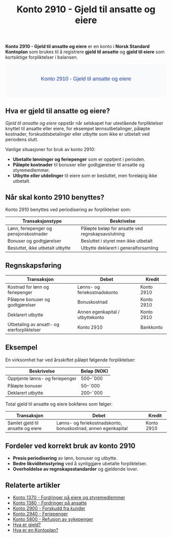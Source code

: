 ﻿---
title: "Konto 2910 - Gjeld til ansatte og eiere"
meta_title: "2910-gjeld-til-ansatte-og-eiere"
meta_description: '**Konto 2910 - Gjeld til ansatte og eiere** er en konto i **Norsk Standard Kontoplan** som brukes til å registrere **gjeld til ansatte** og **gjeld til eiere**...'
slug: 2910-gjeld-til-ansatte-og-eiere
type: blog
layout: pages/single
---

**Konto 2910 - Gjeld til ansatte og eiere** er en konto i **Norsk Standard Kontoplan** som brukes til å registrere **gjeld til ansatte** og **gjeld til eiere** som kortsiktige forpliktelser i balansen.

![Illustrasjon av konto 2910 Gjeld til ansatte og eiere](2910-gjeld-til-ansatte-og-eiere-image.svg)

## Hva er gjeld til ansatte og eiere?

*Gjeld til ansatte og eiere* oppstår når selskapet har utestående forpliktelser knyttet til ansatte eller eiere, for eksempel lønnsutbetalinger, påløpte kostnader, forskuddsbetalinger eller utbytte som ikke er utbetalt ved periodens slutt.

Vanlige situasjoner for bruk av konto 2910:

* **Ubetalte lønninger og feriepenger** som er opptjent i perioden.
* **Påløpte kostnader** til bonuser eller godtgjørelser til ansatte og styremedlemmer.
* **Utbytte eller utdelinger** til eiere som er besluttet, men foreløpig ikke utbetalt.

## Når skal konto 2910 benyttes?

Konto 2910 benyttes ved periodisering av forpliktelser som:

| Transaksjonstype                                   | Beskrivelse                                       |
|----------------------------------------------------|---------------------------------------------------|
| Lønn, feriepenger og pensjonskostnader             | Påløpte beløp for ansatte ved regnskapsavslutning  |
| Bonuser og godtgjørelser                            | Besluttet i styret men ikke utbetalt               |
| Besluttet, ikke utbetalt utbytte                    | Utbytte deklarert i generalforsamling              |


## Regnskapsføring

| Transaksjon                                   | Debet                                    | Kredit                  |
|-----------------------------------------------|------------------------------------------|-------------------------|
| Kostnad for lønn og feriepenger               | Lønns- og feriekostnadskonto             | Konto 2910              |
| Påløpne bonuser og godtgjørelser              | Bonuskostnad                             | Konto 2910              |
| Deklarert utbytte                             | Annen egenkapital / utbyttekonto         | Konto 2910              |
| Utbetaling av ansatt- og eierforpliktelser     | Konto 2910                               | Bankkonto               |


## Eksempel

En virksomhet har ved årsskiftet påløpt følgende forpliktelser:

| Beskrivelse                       | Beløp (NOK) |
|-----------------------------------|-------------|
| Opptjente lønns- og feriepenger    | 500–¯000     |
| Påløpte bonuser                   | 50–¯000      |
| Deklarert utbytte                  | 200–¯000     |


Total gjeld til ansatte og eiere bokføres som følger:

| Transaksjon                       | Debet                                                        | Kredit     |
|-----------------------------------|--------------------------------------------------------------|------------|
| Samlet gjeld til ansatte og eiere | Lønns- og feriekostnadskonto, bonuskostnad, annen egenkapital | Konto 2910 |


## Fordeler ved korrekt bruk av konto 2910

* **Presis periodisering** av lønn, bonuser og utbytte.
* **Bedre likviditetsstyring** ved å synliggjøre ubetalte forpliktelser.
* **Overholdelse av regnskapsstandarder** og gjeldende lover.

## Relaterte artikler

* [Konto 1370 - Fordringer på eiere og styremedlemmer](/blogs/kontoplan/1370-fordringer-pa-eiere-og-styremedlemmer "Konto 1370 - Fordringer på eiere og styremedlemmer")
* [Konto 1380 - Fordringer på ansatte](/blogs/kontoplan/1380-fordringer-pa-ansatte "Konto 1380 - Fordringer på ansatte")
* [Konto 2900 - Forskudd fra kunder](/blogs/kontoplan/2900-forskudd-fra-kunder "Konto 2900 - Forskudd fra kunder")
* [Konto 2940 - Feriepenger](/blogs/kontoplan/2940-feriepenger "Konto 2940 - Feriepenger")
* [Konto 5800 - Refusjon av sykepenger](/blogs/kontoplan/5800-refusjon-av-sykepenger "Konto 5800 - Refusjon av sykepenger")
* [Hva er gjeld?](/blogs/regnskap/hva-er-gjeld "Hva er Gjeld? Komplett Guide til Gjeld i Regnskap og Balanse")
* [Hva er en Kontoplan?](/blogs/regnskap/hva-er-kontoplan "Hva er en Kontoplan? Komplett Guide til Kontoplaner i Norsk Regnskap")






